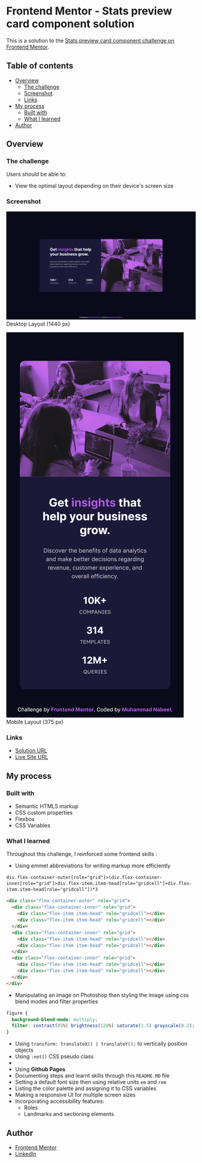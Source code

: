 # Frontend Mentor - Stats preview card component solution

This is a solution to the [Stats preview card component challenge on Frontend Mentor](https://www.frontendmentor.io/challenges/stats-preview-card-component-8JqbgoU62). 

## Table of contents

  - [Overview](#overview)
    - [The challenge](#the-challenge)
    - [Screenshot](#screenshot)
    - [Links](#links)
  - [My process](#my-process)
    - [Built with](#built-with)
    - [What I learned](#what-i-learned)
  - [Author](#author)

## Overview

### The challenge

Users should be able to:

- View the optimal layout depending on their device's screen size

### Screenshot

![Desktop Layout](/design/Desktop-1440.png)
Desktop Layout (1440 px)  

![Mobile Layout](/design/iPhone%20X.png)
Mobile Layout (375 px)  

### Links

- [Solution URL](https://github.com/Muhammad-Nabeel-Sh/Stats-Preview-Card-Component-Challenge-Hub)
- [Live Site URL](https://muhammad-nabeel-sh.github.io/Stats-Preview-Card-Component-Challenge-Hub/)

## My process

### Built with

- Semantic HTML5 markup
- CSS custom properties
- Flexbox
- CSS Variables


### What I learned

Throughout this challenge, I reinforced some frontend skills :

* Using emmet abbreviations for writing markup more efficiently 

```
div.flex-container-outer[role="grid"]>(div.flex-container-inner[role="grid"]>div.flex-item.item-head[role="gridcell"]+div.flex-item.item-head[role="gridcell"])*3
```

```html
<div class="flex-container-outer" role="grid">
  <div class="flex-container-inner" role="grid">
    <div class="flex-item item-head" role="gridcell"></div>
    <div class="flex-item item-head" role="gridcell"></div>
  </div>
  <div class="flex-container-inner" role="grid">
    <div class="flex-item item-head" role="gridcell"></div>
    <div class="flex-item item-head" role="gridcell"></div>
  </div>
  <div class="flex-container-inner" role="grid">
    <div class="flex-item item-head" role="gridcell"></div>
    <div class="flex-item item-head" role="gridcell"></div>
  </div>
</div>
```

* Manipulating an image on Photoshop then styling the image using css blend modes and filter properties

```css
figure {
  background-blend-mode: multiply;
  filter: contrast(85%) brightness(120%) saturate(1.5) grayscale(0.2);
}
```

* Using `transform: translateX() | translateY();` to vertically position objects
* Using `:not()` CSS pseudo class
* 
* Using **Github Pages**
* Documenting steps and learnt skills through this `README.MD` file
* Setting a default font size then using relative units `em` and `rem`
* Listing the color palette and assigning it to CSS variables
* Making a responsive UI for multiple screen sizes
* Incorporating accessibility features:
  * Roles
  * Landmarks and sectioning elements

## Author

- [Frontend Mentor](https://www.frontendmentor.io/profile/Muhammad-Nabeel-Sh)
- [LinkedIn](https://www.linkedin.com/in/muhammad-nabil-ibrahim-728b571b8/)